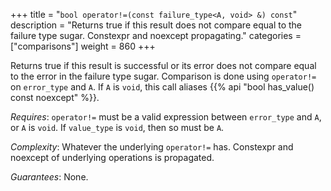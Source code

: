 +++
title = "`bool operator!=(const failure_type<A, void> &) const`"
description = "Returns true if this result does not compare equal to the failure type sugar. Constexpr and noexcept propagating."
categories = ["comparisons"]
weight = 860
+++

Returns true if this result is successful or its error does not compare equal to the error in the failure type sugar. Comparison is done using `operator!=` on `error_type` and `A`. If `A` is `void`, this call aliases {{% api "bool has_value() const noexcept" %}}.

*Requires*: `operator!=` must be a valid expression between `error_type` and `A`, or `A` is `void`. If `value_type` is `void`, then so must be `A`.

*Complexity*: Whatever the underlying `operator!=` has. Constexpr and noexcept of underlying operations is propagated.

*Guarantees*: None.
